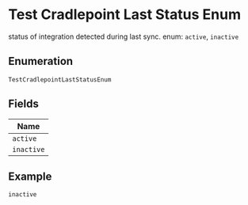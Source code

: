 
# Test Cradlepoint Last Status Enum

status of integration detected during last sync. enum: `active`, `inactive`

## Enumeration

`TestCradlepointLastStatusEnum`

## Fields

| Name |
|  --- |
| `active` |
| `inactive` |

## Example

```
inactive
```

